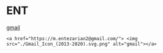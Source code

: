 # ENT
[gmail](https://m.entezarian2@gmail.com/)

<picture>

    <a href="https://m.entezarian2@gmail.com/"> <img src="./Gmail_Icon_(2013-2020).svg.png" alt="gmail"></a>

</picture>

